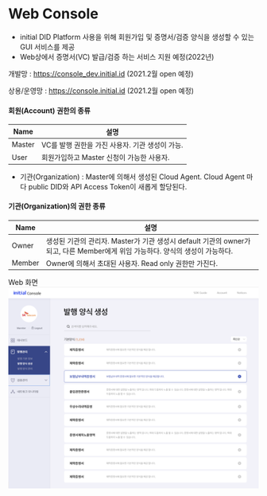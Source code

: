 # Web Console

* initial DID Platform 사용을 위해 회원가입 및 증명서/검증 양식을 생성할 수 있는 GUI 서비스를 제공
* Web상에서 증명서(VC) 발급/검증 하는 서비스 지원 예정(2022년) 

개발망 : https://console_dev.initial.id (2021.2월 open 예정)

상용/운영망 : https://console.initial.id (2021.2월 open 예정)

#### 회원(Account) 권한의 종류

Name | 설명
--- | ---
Master | VC를 발행 권한을 가진 사용자. 기관 생성이 가능.
User | 회원가입하고 Master 신청이 가능한 사용자. 

* 기관(Organization) : Master에 의해서 생성된 Cloud Agent. Cloud Agent 마다 public DID와 API Access Token이 새롭게 할당된다.

#### 기관(Organization)의 권한 종류

Name | 설명
--- | ---
Owner | 생성된 기관의 관리자. Master가 기관 생성시 default 기관의 owner가 되고, 다른 Member에게 위임 가능하다. 양식의 생성이 가능하다.
Member | Owner에 의해서 초대된 사용자. Read only 권한만 가진다.

Web 화면 
![webconsole 1](img/web_console_1.png)
